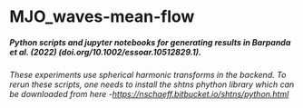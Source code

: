 # MJO_waves-mean-flow

##### Python scripts and jupyter notebooks for generating results in Barpanda et al. (2022) (doi.org/10.1002/essoar.10512829.1).

###### These experiments use spherical harmonic transforms in the backend. To rerun these scripts, one needs to install the shtns phython library which can be downloaded from here -https://nschaeff.bitbucket.io/shtns/python.html
